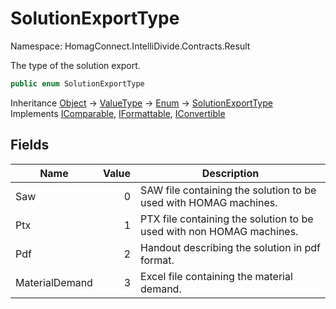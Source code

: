 # SolutionExportType

Namespace: HomagConnect.IntelliDivide.Contracts.Result

The type of the solution export.

```csharp
public enum SolutionExportType
```

Inheritance [Object](https://docs.microsoft.com/en-us/dotnet/api/system.object) → [ValueType](https://docs.microsoft.com/en-us/dotnet/api/system.valuetype) → [Enum](https://docs.microsoft.com/en-us/dotnet/api/system.enum) → [SolutionExportType](./homagconnect.intellidivide.contracts.result.solutionexporttype.md)<br>
Implements [IComparable](https://docs.microsoft.com/en-us/dotnet/api/system.icomparable), [IFormattable](https://docs.microsoft.com/en-us/dotnet/api/system.iformattable), [IConvertible](https://docs.microsoft.com/en-us/dotnet/api/system.iconvertible)

## Fields

| Name | Value | Description |
| --- | --: | --- |
| Saw | 0 | SAW file containing the solution to be used with HOMAG machines. |
| Ptx | 1 | PTX file containing the solution to be used with non HOMAG machines. |
| Pdf | 2 | Handout describing the solution in pdf format. |
| MaterialDemand | 3 | Excel file containing the material demand. |
